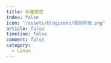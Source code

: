 ```yaml
---
title: 标准规范
index: false
icon: "/assets/blogicons/规则手册.png"
article: false
timeline: false
comment: false
category:
  - Linux
---
```


<div class="catalog-display-container">
  <Catalog hideHeading />
</div>
